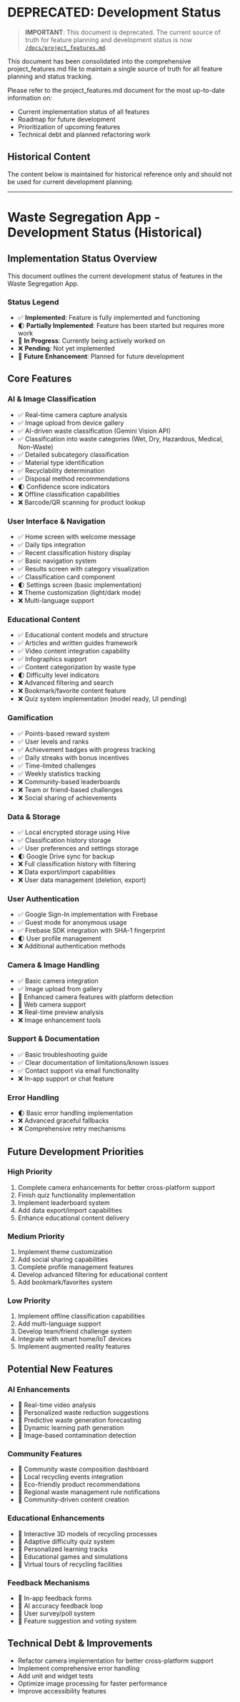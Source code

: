 # DEPRECATED: Development Status

> **IMPORTANT**: This document is deprecated. The current source of truth for feature planning and development status is now [`/docs/project_features.md`](/docs/project_features.md).

This document has been consolidated into the comprehensive project_features.md file to maintain a single source of truth for all feature planning and status tracking.

Please refer to the project_features.md document for the most up-to-date information on:
- Current implementation status of all features
- Roadmap for future development
- Prioritization of upcoming features
- Technical debt and planned refactoring work

## Historical Content

The content below is maintained for historical reference only and should not be used for current development planning.

---

# Waste Segregation App - Development Status (Historical)

## Implementation Status Overview

This document outlines the current development status of features in the Waste Segregation App.

### Status Legend
- ✅ **Implemented**: Feature is fully implemented and functioning
- 🌓 **Partially Implemented**: Feature has been started but requires more work
- 🚧 **In Progress**: Currently being actively worked on
- ❌ **Pending**: Not yet implemented
- 🔮 **Future Enhancement**: Planned for future development

## Core Features

### AI & Image Classification
- ✅ Real-time camera capture analysis
- ✅ Image upload from device gallery
- ✅ AI-driven waste classification (Gemini Vision API)
- ✅ Classification into waste categories (Wet, Dry, Hazardous, Medical, Non-Waste)
- ✅ Detailed subcategory classification
- ✅ Material type identification
- ✅ Recyclability determination
- ✅ Disposal method recommendations
- 🌓 Confidence score indicators
- ❌ Offline classification capabilities
- ❌ Barcode/QR scanning for product lookup

### User Interface & Navigation
- ✅ Home screen with welcome message
- ✅ Daily tips integration
- ✅ Recent classification history display
- ✅ Basic navigation system
- ✅ Results screen with category visualization
- ✅ Classification card component
- 🌓 Settings screen (basic implementation)
- ❌ Theme customization (light/dark mode)
- ❌ Multi-language support

### Educational Content
- ✅ Educational content models and structure
- ✅ Articles and written guides framework
- ✅ Video content integration capability
- ✅ Infographics support
- ✅ Content categorization by waste type
- 🌓 Difficulty level indicators
- ❌ Advanced filtering and search
- ❌ Bookmark/favorite content feature
- ❌ Quiz system implementation (model ready, UI pending)

### Gamification
- ✅ Points-based reward system
- ✅ User levels and ranks
- ✅ Achievement badges with progress tracking
- ✅ Daily streaks with bonus incentives
- ✅ Time-limited challenges
- ✅ Weekly statistics tracking
- ❌ Community-based leaderboards
- ❌ Team or friend-based challenges
- ❌ Social sharing of achievements

### Data & Storage
- ✅ Local encrypted storage using Hive
- ✅ Classification history storage
- ✅ User preferences and settings storage
- 🌓 Google Drive sync for backup
- ❌ Full classification history with filtering
- ❌ Data export/import capabilities
- ❌ User data management (deletion, export)

### User Authentication
- ✅ Google Sign-In implementation with Firebase
- ✅ Guest mode for anonymous usage
- ✅ Firebase SDK integration with SHA-1 fingerprint
- 🌓 User profile management
- ❌ Additional authentication methods

### Camera & Image Handling
- ✅ Basic camera integration
- ✅ Image upload from gallery
- 🚧 Enhanced camera features with platform detection
- 🚧 Web camera support
- ❌ Real-time preview analysis
- ❌ Image enhancement tools

### Support & Documentation
- ✅ Basic troubleshooting guide
- ✅ Clear documentation of limitations/known issues
- ✅ Contact support via email functionality
- ❌ In-app support or chat feature

### Error Handling
- 🌓 Basic error handling implementation
- ❌ Advanced graceful fallbacks
- ❌ Comprehensive retry mechanisms

## Future Development Priorities

### High Priority
1. Complete camera enhancements for better cross-platform support
2. Finish quiz functionality implementation
3. Implement leaderboard system
4. Add data export/import capabilities
5. Enhance educational content delivery

### Medium Priority
1. Implement theme customization
2. Add social sharing capabilities
3. Complete profile management features
4. Develop advanced filtering for educational content
5. Add bookmark/favorites system

### Low Priority
1. Implement offline classification capabilities
2. Add multi-language support
3. Develop team/friend challenge system
4. Integrate with smart home/IoT devices
5. Implement augmented reality features

## Potential New Features

### AI Enhancements
- 🔮 Real-time video analysis
- 🔮 Personalized waste reduction suggestions
- 🔮 Predictive waste generation forecasting
- 🔮 Dynamic learning path generation
- 🔮 Image-based contamination detection

### Community Features
- 🔮 Community waste composition dashboard
- 🔮 Local recycling events integration
- 🔮 Eco-friendly product recommendations
- 🔮 Regional waste management rule notifications
- 🔮 Community-driven content creation

### Educational Enhancements
- 🔮 Interactive 3D models of recycling processes
- 🔮 Adaptive difficulty quiz system
- 🔮 Personalized learning tracks
- 🔮 Educational games and simulations
- 🔮 Virtual tours of recycling facilities

### Feedback Mechanisms
- 🔮 In-app feedback forms
- 🔮 AI accuracy feedback loop
- 🔮 User survey/poll system
- 🔮 Feature suggestion and voting system

## Technical Debt & Improvements

- Refactor camera implementation for better cross-platform support
- Implement comprehensive error handling
- Add unit and widget tests
- Optimize image processing for faster performance
- Improve accessibility features